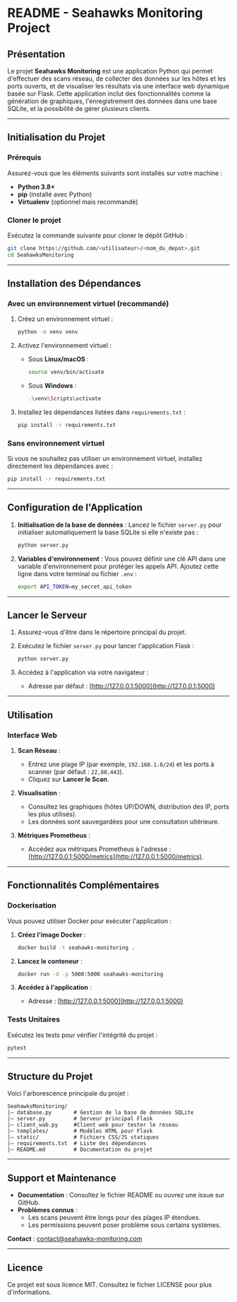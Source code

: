 # README - Seahawks Monitoring Project

## Présentation
Le projet **Seahawks Monitoring** est une application Python qui permet d'effectuer des scans réseau, de collecter des données sur les hôtes et les ports ouverts, et de visualiser les résultats via une interface web dynamique basée sur Flask. Cette application inclut des fonctionnalités comme la génération de graphiques, l'enregistrement des données dans une base SQLite, et la possibilité de gérer plusieurs clients.

---

## Initialisation du Projet

### Prérequis
Assurez-vous que les éléments suivants sont installés sur votre machine :

- **Python 3.8+**
- **pip** (installé avec Python)
- **Virtualenv** (optionnel mais recommandé)

### Cloner le projet
Exécutez la commande suivante pour cloner le dépôt GitHub :

```bash
git clone https://github.com/<utilisateur>/<nom_du_depot>.git
cd SeahawksMonitoring
```

---

## Installation des Dépendances

### Avec un environnement virtuel (recommandé)
1. Créez un environnement virtuel :
   ```bash
   python -m venv venv
   ```

2. Activez l'environnement virtuel :
   - Sous **Linux/macOS** :
     ```bash
     source venv/bin/activate
     ```
   - Sous **Windows** :
     ```bash
     .\venv\Scripts\activate
     ```

3. Installez les dépendances listées dans `requirements.txt` :
   ```bash
   pip install -r requirements.txt
   ```

### Sans environnement virtuel
Si vous ne souhaitez pas utiliser un environnement virtuel, installez directement les dépendances avec :

```bash
pip install -r requirements.txt
```

---

## Configuration de l'Application

1. **Initialisation de la base de données** :
   Lancez le fichier `server.py` pour initialiser automatiquement la base SQLite si elle n'existe pas :
   ```bash
   python server.py
   ```

2. **Variables d'environnement** :
   Vous pouvez définir une clé API dans une variable d'environnement pour protéger les appels API. Ajoutez cette ligne dans votre terminal ou fichier `.env` :
   ```bash
   export API_TOKEN=my_secret_api_token
   ```

---

## Lancer le Serveur
1. Assurez-vous d'être dans le répertoire principal du projet.
2. Exécutez le fichier `server.py` pour lancer l'application Flask :
   ```bash
   python server.py
   ```

3. Accédez à l'application via votre navigateur :
   - Adresse par défaut : [http://127.0.0.1:5000](http://127.0.0.1:5000)

---

## Utilisation

### Interface Web
1. **Scan Réseau** :
   - Entrez une plage IP (par exemple, `192.168.1.0/24`) et les ports à scanner (par défaut : `22,80,443`).
   - Cliquez sur **Lancer le Scan**.

2. **Visualisation** :
   - Consultez les graphiques (hôtes UP/DOWN, distribution des IP, ports les plus utilisés).
   - Les données sont sauvegardées pour une consultation ultérieure.

3. **Métriques Prometheus** :
   - Accédez aux métriques Prometheus à l'adresse : [http://127.0.0.1:5000/metrics](http://127.0.0.1:5000/metrics).

---

## Fonctionnalités Complémentaires

### Dockerisation
Vous pouvez utiliser Docker pour exécuter l'application :

1. **Créez l'image Docker** :
   ```bash
   docker build -t seahawks-monitoring .
   ```

2. **Lancez le conteneur** :
   ```bash
   docker run -d -p 5000:5000 seahawks-monitoring
   ```

3. **Accédez à l'application** :
   - Adresse : [http://127.0.0.1:5000](http://127.0.0.1:5000)

### Tests Unitaires
Exécutez les tests pour vérifier l'intégrité du projet :

```bash
pytest
```

---

## Structure du Projet
Voici l'arborescence principale du projet :

```
SeahawksMonitoring/
|— database.py       # Gestion de la base de données SQLite
|— server.py         # Serveur principal Flask
|— client_wab.py     #Client web pour tester le reseau 
|— templates/        # Modèles HTML pour Flask
|— static/           # Fichiers CSS/JS statiques
|— requirements.txt  # Liste des dépendances
|— README.md         # Documentation du projet
```

---

## Support et Maintenance
- **Documentation** : Consultez le fichier README ou ouvrez une issue sur GitHub.
- **Problèmes connus** :
   - Les scans peuvent être longs pour des plages IP étendues.
   - Les permissions peuvent poser problème sous certains systèmes.

**Contact** : [contact@seahawks-monitoring.com](mailto:rissterence55@gmail.com)

---

## Licence
Ce projet est sous licence MIT. Consultez le fichier LICENSE pour plus d'informations.

